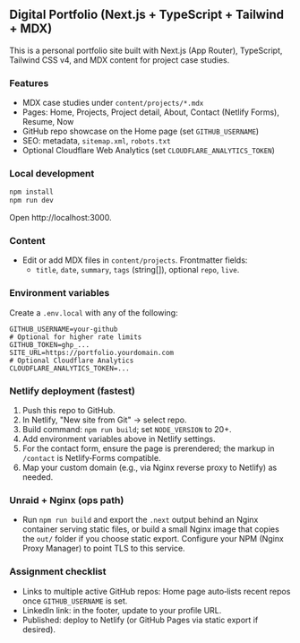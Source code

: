 ## Digital Portfolio (Next.js + TypeScript + Tailwind + MDX)

This is a personal portfolio site built with Next.js (App Router), TypeScript, Tailwind CSS v4, and MDX content for project case studies.

### Features

- MDX case studies under `content/projects/*.mdx`
- Pages: Home, Projects, Project detail, About, Contact (Netlify Forms), Resume, Now
- GitHub repo showcase on the Home page (set `GITHUB_USERNAME`)
- SEO: metadata, `sitemap.xml`, `robots.txt`
- Optional Cloudflare Web Analytics (set `CLOUDFLARE_ANALYTICS_TOKEN`)

### Local development

```powershell
npm install
npm run dev
```

Open http://localhost:3000.

### Content

- Edit or add MDX files in `content/projects`. Frontmatter fields:
	- `title`, `date`, `summary`, `tags` (string[]), optional `repo`, `live`.

### Environment variables

Create a `.env.local` with any of the following:

```
GITHUB_USERNAME=your-github
# Optional for higher rate limits
GITHUB_TOKEN=ghp_...
SITE_URL=https://portfolio.yourdomain.com
# Optional Cloudflare Analytics
CLOUDFLARE_ANALYTICS_TOKEN=...
```

### Netlify deployment (fastest)

1. Push this repo to GitHub.
2. In Netlify, "New site from Git" -> select repo.
3. Build command: `npm run build`; set `NODE_VERSION` to 20+.
4. Add environment variables above in Netlify settings.
5. For the contact form, ensure the page is prerendered; the markup in `/contact` is Netlify‑Forms compatible.
6. Map your custom domain (e.g., via Nginx reverse proxy to Netlify) as needed.

### Unraid + Nginx (ops path)

- Run `npm run build` and export the `.next` output behind an Nginx container serving static files, or build a small Nginx image that copies the `out/` folder if you choose static export. Configure your NPM (Nginx Proxy Manager) to point TLS to this service.

### Assignment checklist

- Links to multiple active GitHub repos: Home page auto‑lists recent repos once `GITHUB_USERNAME` is set.
- LinkedIn link: in the footer, update to your profile URL.
- Published: deploy to Netlify (or GitHub Pages via static export if desired).

